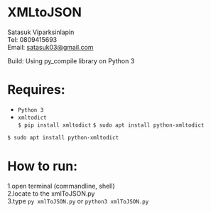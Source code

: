 # XMLtoJSON
Satasuk Viparksinlapin<br />
Tel: 0809415693<br />
Email: satasuk03@gmail.com<br />

Build: Using py_compile library on Python 3
# Requires:
- `Python 3`<br />
- `xmltodict`<br /> 
``` $ pip install xmltodict ```
``` $ sudo apt install python-xmltodict ```
```sh
$ sudo apt install python-xmltodict
```
# How to run:
1.open terminal (commandline, shell) <br />
2.locate to the xmlToJSON.py<br />
3.type ```py xmlToJSON.py``` or ```python3 xmlToJSON.py```<br />